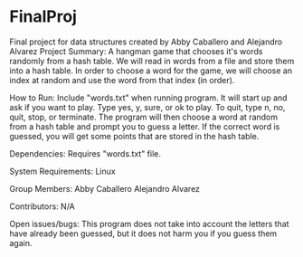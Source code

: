 # FinalProj
Final project for data structures created by Abby Caballero and Alejandro Alvarez
Project	Summary:
A hangman game that chooses it's words randomly from a hash table. We will read in words from a file and store them into a hash table. In order to choose a word for the game, we will choose an index at random and use the word from that index (in order).

How to Run:
Include "words.txt" when running program. It will start up and ask if you want to play. Type yes, y, sure, or ok to play. To quit, type n, no, quit, stop, or terminate. The program will then choose a word at random from a hash table and prompt you to guess a letter. If the correct word is guessed, you will get some points that are stored in the hash table. 

Dependencies:
Requires "words.txt" file.

System Requirements:
Linux

Group Members:
Abby Caballero
Alejandro Alvarez

Contributors:
N/A

Open issues/bugs:
This program does not take into account the letters that have already been guessed, but it does not harm you if you guess them again.  
